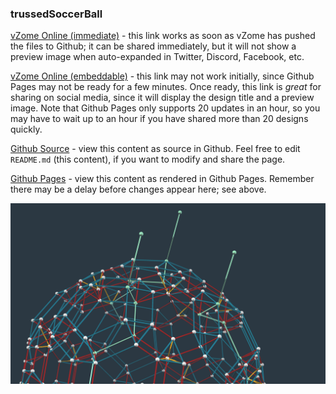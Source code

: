 ### trussedSoccerBall

[vZome Online (immediate)][1] - this link works as soon as vZome has pushed the files to Github; it can be shared immediately, but it will not show a preview image when auto-expanded in Twitter, Discord, Facebook, etc.

[vZome Online (embeddable)][2] - this link may not work initially, since Github Pages may not be ready for a few minutes.  Once ready, this link is *great* for sharing on social media, since it will display the design title and a preview image.  Note that Github Pages only supports 20 updates in an hour, so you may have to wait up to an hour if you have shared more than 20 designs quickly.

[Github Source][3] - view this content as source in Github.  Feel free to edit `README.md` (this content), if you want to modify and share the page.

[Github Pages][4] - view this content as rendered in Github Pages.  Remember there may be a delay before changes appear here; see above.

![Image](trussedSoccerBall.png)

[1]: https://vzome.com/app/?url=https://raw.githubusercontent.com/vorth/vzome-sharing/main/2021/06/28/18-29-40/trussedSoccerBall.vZome
[2]: https://vzome.com/app/embed.py?url=https://vorth.github.io/vzome-sharing/2021/06/28/18-29-40/trussedSoccerBall.vZome
[3]: https://github.com/vorth/vzome-sharing/tree/main/2021/06/28/18-29-40/
[4]: https://vorth.github.io/vzome-sharing/2021/06/28/18-29-40/
